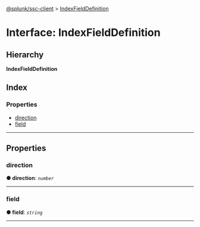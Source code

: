 [@splunk/ssc-client](../README.md) > [IndexFieldDefinition](../interfaces/indexfielddefinition.md)

# Interface: IndexFieldDefinition

## Hierarchy

**IndexFieldDefinition**

## Index

### Properties

* [direction](indexfielddefinition.md#direction)
* [field](indexfielddefinition.md#field)

---

## Properties

<a id="direction"></a>

###  direction

**● direction**: *`number`*

___
<a id="field"></a>

###  field

**● field**: *`string`*

___


